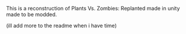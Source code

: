 This is a reconstruction of Plants Vs. Zombies: Replanted made in unity made to be modded.

(ill add more to the readme when i have time)
